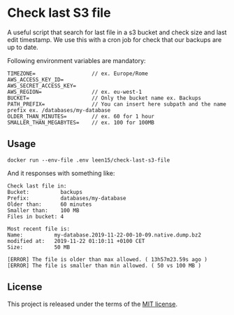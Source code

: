 # Check last S3 file
A useful script that search for last file in a s3 bucket and check size and last edit timestamp.
We use this with a cron job for check that our backups are up to date.

Following environment variables are mandatory:
```
TIMEZONE=                  // ex. Europe/Rome
AWS_ACCESS_KEY_ID=
AWS_SECRET_ACCESS_KEY=
AWS_REGION=                // ex. eu-west-1
BUCKET=                    // Only the bucket name ex. Backups
PATH_PREFIX=               // You can insert here subpath and the name prefix ex. /databases/my-database
OLDER_THAN_MINUTES=        // ex. 60 for 1 hour
SMALLER_THAN_MEGABYTES=    // ex. 100 for 100MB
```

## Usage

`docker run --env-file .env leen15/check-last-s3-file`

And it responses with something like:

```
Check last file in:
Bucket:          backups
Prefix:          databases/my-database
Older than:      60 minutes
Smaller than:    100 MB
Files in bucket: 4

Most recent file is:
Name:          my-database.2019-11-22-00-10-09.native.dump.bz2
modified at:   2019-11-22 01:10:11 +0100 CET
Size:          50 MB

[ERROR] The file is older than max allowed. ( 13h57m23.59s ago )
[ERROR] The file is smaller than min allowed. ( 50 vs 100 MB )
```

## License

This project is released under the terms of the [MIT license](http://en.wikipedia.org/wiki/MIT_License).
